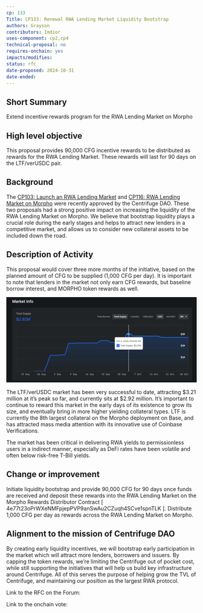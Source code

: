 ```yaml
---
cp: 133
Title: CP133: Renewal RWA Lending Market Liquidity Bootstrap
authors: Grayson
contributors: Imdior
uses-component: cp2,cp4
technical-proposal: no
requires-onchain: yes
impacts/modifies:
status: rfc
date-proposed: 2024-10-31
date-ended: 
---
```


## Short Summary
Extend incentive rewards program for the RWA Lending Market on Morpho

## High level objective
This proposal provides 90,000 CFG incentive rewards to be distributed as rewards for the RWA Lending Market. These rewards will last for 90 days on the LTF/verUSDC pair. 

## Background
The [CP103: Launch an RWA Lending Market](https://github.com/centrifuge/cps/blob/main/cps/CP103/CP103.md)  and [CP116: RWA Lending Market on Morpho](https://github.com/centrifuge/cps/blob/main/cps/CP103/CP103.md) were recently approved by the Centrifuge DAO.
These two proposals had a strong positive impact on increasing the liquidity of the RWA Lending Market on Morpho.
We believe that bootstrap liquidity plays a crucial role during the early stages and helps to attract new lenders in a competitive market, and allows us to consider new collateral assets to be included down the road. 

## Description of Activity
This proposal would cover three more months of the initiative, based on the planned amount of CFG to be supplied (1,000 CFG per day). It is important to note that lenders in the market not only earn CFG rewards, but baseline borrow interest, and MORPHO token rewards as well.


![alt text](morphom.png)


The LTF/verUSDC market has been very successful to date, attracting $3.21 million at it’s peak so far, and currently sits at $2.92 million. It’s important to continue to reward this market in the early days of its existence to grow its size, and eventually bring in more higher yielding collateral types. LTF is currently the 8th largest collateral on the Morpho deployment on Base, and has attracted mass media attention with its innovative use of Coinbase Verifications. 

The market has been critical in delivering RWA yields to permissionless users in a indirect manner, especially as DeFi rates have been volatile and often below risk-free T-Bill yields. 

## Change or improvement
Initiate liquidity bootstrap and provide 90,000 CFG for 90 days once funds are received and deposit these rewards into the RWA Lending Market on the Morpho Rewards Distributor Contract [ 4e77t23oPrWXeNMFpjepPVP9anSwAu2CZuqh4SCve1spnTLK ].
Distribute 1,000 CFG per day as rewards across the RWA Lending Market on Morpho.

## Alignment to the mission of Centrifuge DAO
By creating early liquidity incentives, we will bootstrap early participation in the market which will attract more lenders, borrowers and issuers. By capping the token rewards, we’re limiting the Centrifuge out of pocket cost, while still supporting the initiatives that will help us build key infrastructure around Centrifuge. All of this serves the purpose of helping grow the TVL of Centrifuge, and maintaining our position as the largest RWA protocol.

Link to the RFC on the Forum:  

Link to the onchain vote: 